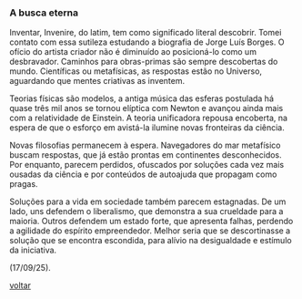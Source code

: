 ### A busca eterna

Inventar, Invenire, do latim, tem como significado literal descobrir. Tomei contato com essa sutileza estudando a biografia de Jorge Luís Borges. O ofício do artista criador não é diminuído ao posicioná-lo como um desbravador. Caminhos para obras-primas são sempre descobertas do mundo. Científicas ou metafísicas, as respostas estão no Universo, aguardando que mentes criativas as inventem.

Teorias físicas são modelos, a antiga música das esferas postulada há quase três mil anos se tornou elíptica com Newton e avançou ainda mais com a relatividade de Einstein. A teoria unificadora repousa encoberta, na espera de que o esforço em avistá-la ilumine novas fronteiras da ciência.

Novas filosofias permanecem à espera. Navegadores do mar metafísico buscam respostas, que já estão prontas em continentes desconhecidos. Por enquanto, parecem perdidos, ofuscados por soluções cada vez mais ousadas da ciência e por conteúdos de autoajuda que propagam como pragas.

Soluções para a vida em sociedade também parecem estagnadas. De um lado, uns defendem o liberalismo, que demonstra a sua crueldade para a maioria. Outros defendem um estado forte, que apresenta falhas, perdendo a agilidade do espírito empreendedor. Melhor seria que se descortinasse a solução que se encontra escondida, para alívio na desigualdade e estímulo da iniciativa.

(17/09/25).

[voltar](./)